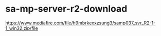 # sa-mp-server-r2-download
https://www.mediafire.com/file/h9mbrkexxzsung3/samp037_svr_R2-1-1_win32.zip/file
